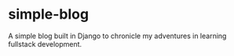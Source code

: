 # simple-blog
A simple blog built in Django to chronicle my adventures in learning fullstack development.
